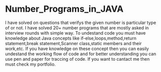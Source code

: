 # Number_Programs_in_JAVA
 I have solved on questions that verifys the given number is particular type of or not.
 I have solved 20+ number programs that are mostly asked in interview rounds with simple way.
 To undestand code you must have knowledge about Java concepts like if-else,loops,method,return statement,break statement,Scanner class,static members and their work,etc.
 If you have knowledge on these concept then you can easily undestand the working flow of code and for better understanding you can use pen and paper for traccing of code.
 If you want to cantact me then must check my portfolio.
